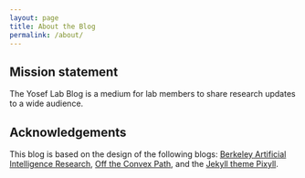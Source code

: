 ```yaml
---
layout: page
title: About the Blog
permalink: /about/
---
```


## Mission statement

The Yosef Lab Blog is a medium for lab members to share research updates to a wide audience.

## Acknowledgements

This blog is based on the design of the following blogs: [Berkeley Artificial Intelligence Research](https://bair.berkeley.edu/blog/about/), [Off the Convex Path](http://www.offconvex.org), and the [Jekyll theme Pixyll](https://github.com/johno/pixyll).

